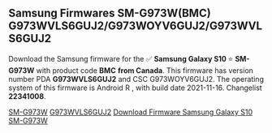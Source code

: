 <h2>Samsung Firmwares SM-G973W(BMC) G973WVLS6GUJ2/G973WOYV6GUJ2/G973WVLS6GUJ2</h2>
Download the Samsung firmware for the ✅ <strong>Samsung Galaxy S10 </strong> ⭐ <strong>SM-G973W</strong> with product code <strong>BMC</strong> <strong> from Canada</strong>. This firmware has version number PDA <strong>G973WVLS6GUJ2</strong> and CSC G973WOYV6GUJ2. The operating system of this firmware is Android R , with build date 2021-11-16. Changelist <strong>22341008</strong>.


[SM-G973W](https://samfirm.shop/samsung/model/SM-G973W)
[G973WVLS6GUJ2](https://samfirm.shop/samsung/pda/G973WVLS6GUJ2)
[Download Firmware Samsung Galaxy S10 SM-G973W](https://samfirm.shop/samsung/firmware/474615)
